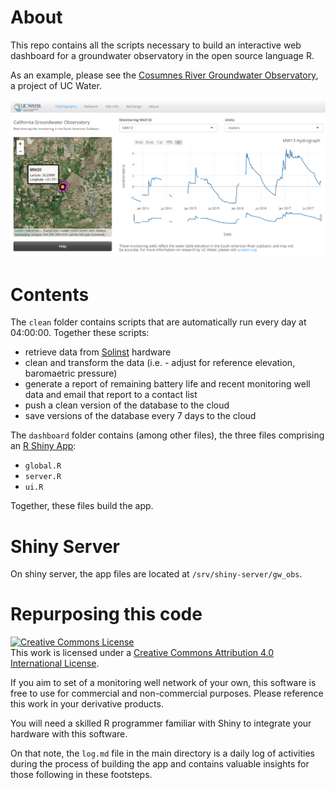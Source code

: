 # About 

This repo contains all the scripts necessary to build an interactive web dashboard for a groundwater observatory in the open source language R.  

As an example, please see the [Cosumnes River Groundwater Observatory](http://ucwater.org/gw_obs/), a project of UC Water.  

![](dash.png)  
 

# Contents

The `clean` folder contains scripts that are automatically run every day at 04:00:00. Together these scripts:  

* retrieve data from [Solinst](https://www.solinst.com/) hardware  
* clean and transform the data  (i.e. - adjust for reference elevation, baromaetric pressure)  
* generate a report of remaining battery life and recent monitoring well data and email that report to a contact list  
* push a clean version of the database to the cloud  
* save versions of the database every 7 days to the cloud  

The `dashboard` folder contains (among other files), the three files comprising an [R Shiny App](https://shiny.rstudio.com/): 

* `global.R`  
* `server.R`  
* `ui.R`  

Together, these files build the app.  


# Shiny Server

On shiny server, the app files are located at `/srv/shiny-server/gw_obs`.  


# Repurposing this code

<a rel="license" href="http://creativecommons.org/licenses/by/4.0/"><img alt="Creative Commons License" style="border-width:0" src="https://i.creativecommons.org/l/by/4.0/88x31.png" /></a><br />This work is licensed under a <a rel="license" href="http://creativecommons.org/licenses/by/4.0/">Creative Commons Attribution 4.0 International License</a>.

If you aim to set of a monitoring well network of your own, this software is free to use for commercial and non-commercial purposes. Please reference this work in your derivative products.  

You will need a skilled R programmer familiar with Shiny to integrate your hardware with this software.  

On that note, the `log.md` file in the main directory is a daily log of activities during the process of building the app and contains valuable insights for those following in these footsteps.  

